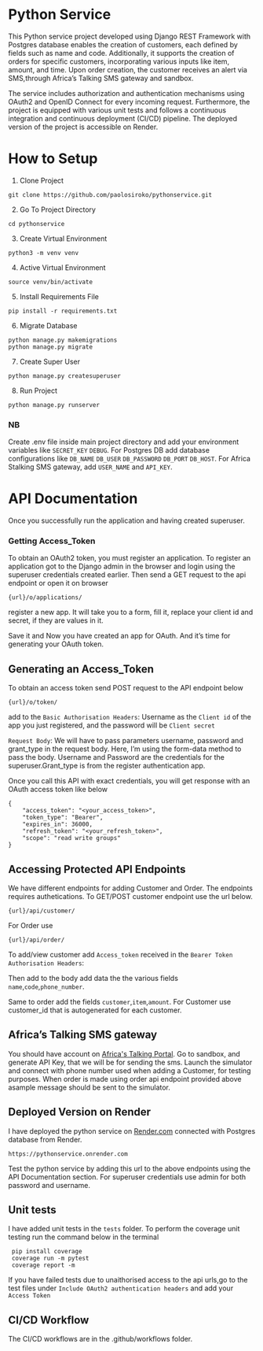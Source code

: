 # Python  Service
This  Python service project developed using  Django REST Framework with Postgres database  enables the creation of customers, each defined by fields such as name and code. Additionally, it supports the creation of orders for specific customers, incorporating various inputs like item, amount, and time. Upon order creation, the customer receives an alert via SMS,through Africa’s Talking SMS gateway and sandbox.

The service includes  authorization and authentication mechanisms using OAuth2 and OpenID Connect for every incoming request. Furthermore, the project is equipped with various unit tests and follows a continuous integration and continuous deployment (CI/CD) pipeline. The deployed version of the project is accessible on Render.
# How to Setup
1. Clone Project
```
git clone https://github.com/paolosiroko/pythonservice.git
```

2. Go To Project Directory
```
cd pythonservice
```
3. Create Virtual Environment
```
python3 -m venv venv
```
4. Active Virtual Environment
```
source venv/bin/activate
```
5. Install Requirements File
```
pip install -r requirements.txt
```
6. Migrate Database
```
python manage.py makemigrations
python manage.py migrate
```
7. Create Super User
```
python manage.py createsuperuser
```
8. Run Project
```
python manage.py runserver
```
### NB
Create .env file inside main project directory and add your environment variables like `SECRET_KEY` `DEBUG`. For Postgres DB add database configurations like   `DB_NAME` `DB_USER` `DB_PASSWORD` `DB_PORT` `DB_HOST`. 
For Africa Stalking SMS gateway, add `USER_NAME` and `API_KEY`.

# API Documentation
Once you successfully run the application and having created superuser. 
### Getting  Access_Token
To obtain an OAuth2 token, you must register an application. To register an application got to the Django admin in the browser and login using the superuser credentials created earlier.
Then send a GET request to the api endpoint or open it on browser
```
{url}/o/applications/
```
register a new app. It will take you to a form, fill it, replace your client id and secret, if they are values in it.

Save it and Now you have created an app for OAuth. And it’s time for generating your OAuth token.

## Generating an Access_Token
To obtain an access token send POST request to the API endpoint below
```
{url}/o/token/
```
add to the 
`Basic Authorisation Headers`: Username as the `Client id` of the app you just registered, and the password will be `Client secret`

`Request Body`: We will have to pass parameters username, password and grant_type in the request body. Here, I’m using the form-data method to pass the body. Username and Password are the credentials for the superuser.Grant_type is from the register authentication app.

Once you call this API with exact credentials, you will get response with an OAuth access token like below

```
{
    "access_token": "<your_access_token>",
    "token_type": "Bearer",
    "expires_in": 36000,
    "refresh_token": "<your_refresh_token>",
    "scope": "read write groups"
}
```

## Accessing Protected API Endpoints
We have different endpoints for adding Customer and Order. The endpoints requires authetications.
To GET/POST customer endpoint use the url below.
```
{url}/api/customer/
```
For Order use 
```
{url}/api/order/
```
To add/view  customer add `Access_token` received in the `Bearer Token Authorisation Headers`:

Then add to the body add data the the various fields `name`,`code`,`phone_number`.


Same to order add the fields `customer`,`item`,`amount`. For Customer use customer_id that is autogenerated for each customer.

## Africa’s Talking SMS gateway
You should have account on [Africa's Talking Portal](https://africastalking.com/). Go to sandbox, and generate API Key, that we will be for sending the sms.
Launch the simulator and connect with phone number used when adding a Customer, for testing purposes.
When order is made using order api endpoint provided above asample message  should be sent to the simulator.


## Deployed Version on Render
I have deployed the python service on [Render.com](https://dashboard.render.com/) connected with Postgres database from Render.

```
https://pythonservice.onrender.com
```
Test the python service by adding  this url to the above endpoints using the API Documentation section.
For superuser credentials use admin for both  password and username.

## Unit tests
I have added unit tests in the `tests` folder. To perform the coverage unit testing run the command below in the terminal

```
 pip install coverage
 coverage run -m pytest
 coverage report -m
```
If you have  failed tests due to unaithorised access to the api urls,go to the test files under `Include OAuth2 authentication headers` and add your `Access Token`

## CI/CD Workflow
The CI/CD workflows are in the .github/workflows folder.
